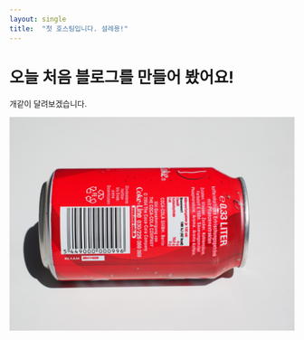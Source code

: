 ```yaml
---
layout: single
title:  "첫 호스팅입니다. 설레용!"
---
```


# 오늘 처음 블로그를 만들어 봤어요!

개같이 달려보겠습니다.



![coke](../images/2023-10-16-first/coke.jpg)

